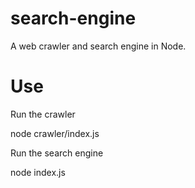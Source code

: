 # search-engine
A web crawler and search engine in Node.
# Use
Run the crawler
  
  node crawler/index.js
  
  
Run the search engine
  
  node index.js
  

